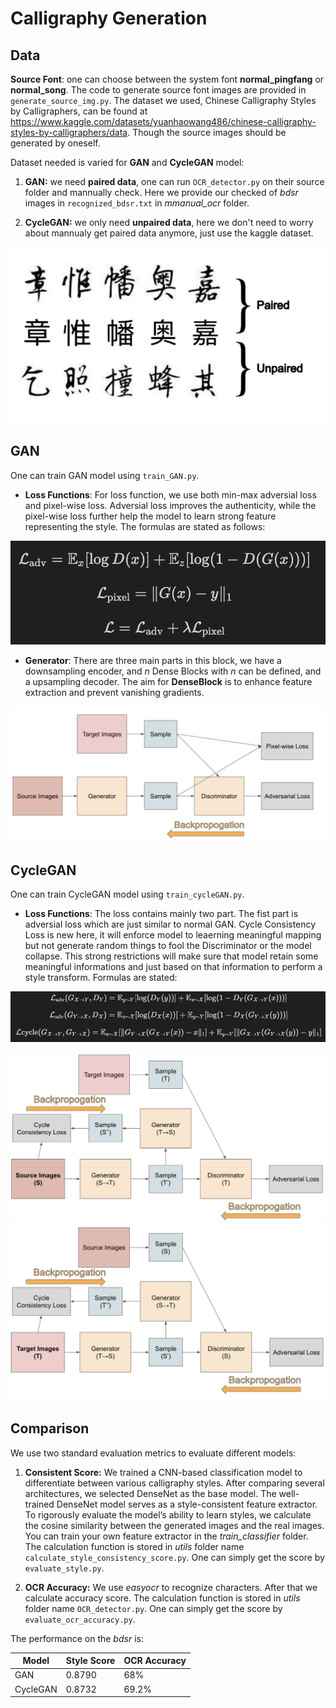 # Calligraphy Generation

## Data

**Source Font**: one can choose between the system font **normal_pingfang** or **normal_song**. The code to generate source font images are provided in ``generate_source_img.py``. The dataset we used, Chinese Calligraphy Styles by Calligraphers, can be found at https://www.kaggle.com/datasets/yuanhaowang486/chinese-calligraphy-styles-by-calligraphers/data. Though the source images should be generated by oneself. 


Dataset needed is varied for **GAN** and **CycleGAN** model:

1. **GAN:** we need **paired data**, one can run ``OCR_detector.py`` on their source folder and mannually check. Here we provide our checked of *bdsr* images in ``recognized_bdsr.txt`` in *mmanual_ocr* folder. 

2. **CycleGAN:** we only need **unpaired data**, here we don't need to worry about mannualy get paired data anymore, just use the kaggle dataset.

![](./imgs/paired_unpaired.png)

## GAN

One can train GAN model using ``train_GAN.py``. 

- **Loss Functions**: For loss function, we use both min-max adversial loss and pixel-wise loss. Adversial loss improves the authenticity, while the pixel-wise loss further help the model to learn strong feature representing the style. The formulas are stated as follows:

![](./imgs/GAN_loss.png)


- **Generator**: There are three main parts in this block, we have a downsampling encoder, and *n* Dense Blocks with *n* can be defined, and a upsampling decoder. The aim for **DenseBlock** is to enhance feature extraction and prevent vanishing gradients. 

![alt text](./imgs/GAN_archi.png)

## CycleGAN

One can train CycleGAN model using ``train_cycleGAN.py``. 

- **Loss Functions**: The loss contains mainly two part. The fist part is adversial loss which are just similar to normal GAN. Cycle Consistency Loss is new here, it will enforce model to leaerning meaningful mapping but not generate random things to fool the Discriminator or the model collapse. This strong restrictions will make sure that model retain some meaningful informations and just based on that information to perform a style transform. Formulas are stated:

![](./imgs/CycleGAN_loss.png)

![](./imgs/CycleGAN_archi1.png)
![](./imgs/CycleGAN_archi2.png)

## Comparison

We use two standard evaluation metrics to evaluate different models:

1. **Consistent Score:** We trained a CNN-based classification model to differentiate between various calligraphy styles. After comparing several architectures, we selected DenseNet as the base model. The well-trained DenseNet model serves as a style-consistent feature extractor. To rigorously evaluate the model’s ability to learn styles, we calculate the cosine similarity between the generated images and the real images. You can train your own feature extractor in the *train_classifier* folder. The calculation function is stored in *utils* folder name ``calculate_style_consistency_score.py``. One can simply get the score by ``evaluate_style.py``.

2. **OCR Accuracy:** We use *easyocr* to recognize characters. After that we calculate accuracy score. The calculation function is stored in *utils* folder name ``OCR_detector.py``. One can simply get the score by ``evaluate_ocr_accuracy.py``. 

The performance on the *bdsr* is: 

| Model      | Style Score | OCR Accuracy |
|------------|-------------|--------------|
| GAN        | 0.8790      | 68%          |
| CycleGAN   | 0.8732      | 69.2%        |
